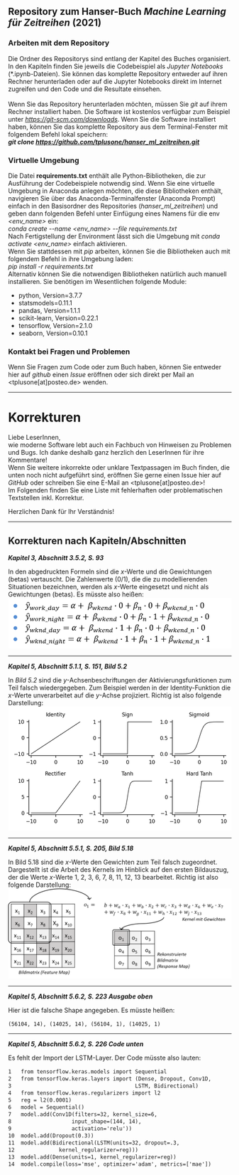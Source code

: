 ## Repository zum Hanser-Buch *Machine Learning für Zeitreihen* (2021)
### Arbeiten mit dem Repository 
Die Ordner des Repositorys sind entlang der Kapitel des Buches organisiert. 
In den Kapiteln finden Sie jeweils die Codebeispiel als *Jupyter Notebooks* (\*.ipynb-Dateien). 
Sie können das komplette Repository entweder auf ihren Rechner herunterladen oder auf die Jupyter Notebooks direkt im Internet zugreifen 
und den Code und die Resultate einsehen.<br><br>
Wenn Sie das Repository herunterladen möchten, müssen Sie *git* auf ihrem Rechner installiert haben. Die Software ist kostenlos verfügbar
zum Beispiel unter *https://git-scm.com/downloads*. Wenn Sie die Software installiert haben, können Sie das komplette Repository
aus dem Terminal-Fenster mit folgendem Befehl lokal speichern:<br>
***git clone https://github.com/tplusone/hanser_ml_zeitreihen.git*** 
<br>
### Virtuelle Umgebung
Die Datei **requirements.txt** enthält alle Python-Bibliotheken, die zur Ausführung der Codebeispiele notwendig sind. 
Wenn Sie eine virtuelle Umgebung in Anaconda anlegen möchten, die diese Bibliotheken enthält, navigieren Sie über das Anaconda-Terminalfenster
(Anaconda Prompt) einfach in den Basisordner des Repositories (*hanser_ml_zeitreihen*) und geben 
dann folgenden Befehl unter Einfügung eines Namens für die env *<env_name>* ein:<br>
*conda create --name <env_name> --file requirements.txt* <br>
Nach Fertigstellung der Environment lässt sich die Umgebung mit *conda activate <env_name>* einfach aktivieren.<br>
Wenn Sie stattdessen mit *pip* arbeiten, können Sie die Bibliotheken auch mit folgendem Befehl in ihre Umgebung laden:<br>
*pip install -r requirements.txt* <br>
Alternativ können Sie die notwendigen Bibliotheken natürlich auch manuell installieren. Sie benötigen im Wesentlichen folgende Module:<br>
- python, Version=3.7.7
- statsmodels=0.11.1
- pandas, Version=1.1.1
- scikit-learn, Version=0.22.1
- tensorflow, Version=2.1.0
- seaborn, Version=0.10.1

### Kontakt bei Fragen und Problemen
Wenn Sie Fragen zum Code oder zum Buch haben, können Sie entweder hier auf *github* einen *Issue* eröffnen oder sich direkt per Mail
an <tplusone[at]posteo.de> wenden.

***

# Korrekturen

Liebe LeserInnen,  
wie moderne Software lebt auch ein Fachbuch von Hinweisen zu Problemen und Bugs. 
Ich danke deshalb ganz herzlich den LeserInnen für ihre Kommentare!  
Wenn Sie weitere inkorrekte oder unklare Textpassagen im Buch finden, die unten noch nicht aufgeführt sind, eröffnen Sie gerne einen Issue hier auf *GitHub* oder schreiben Sie eine E-Mail an <tplusone[at]posteo.de>!  
Im Folgenden finden Sie eine Liste mit fehlerhaften oder problematischen Textstellen inkl. Korrektur.  
  
Herzlichen Dank für Ihr Verständnis!  
***
## Korrekturen nach Kapiteln/Abschnitten
**_Kapitel 3, Abschnitt 3.5.2, S. 93_**

In den abgedruckten Formeln sind die _x_-Werte und die Gewichtungen (betas) vertauscht. Die Zahlenwerte (0/1), die die zu modellierenden Situationen bezeichnen, werden als _x_-Werte eingesetzt und nicht als Gewichtungen (betas). Es müsste also heißen:
![Interaktionen](Interaktionen.png)
***
**_Kapitel 5, Abschnitt 5.1.1, S. 151, Bild 5.2_**

In _Bild 5.2_ sind die _y_-Achsenbeschriftungen der Aktivierungsfunktionen zum Teil falsch wiedergegeben. Zum Beispiel werden in der Identity-Funktion die _x_-Werte unverarbeitet auf die _y_-Achse projiziert. Richtig ist also folgende Darstellung:
![Interaktionen](Bild5_2.png)
***
**_Kapitel 5, Abschnitt 5.5.1, S. 205, Bild 5.18_**

In Bild 5.18 sind die _x_-Werte den Gewichten zum Teil falsch zugeordnet. Dargestellt ist die Arbeit des Kernels im Hinblick auf den ersten Bildauszug, der die Werte _x_-Werte 1, 2, 3, 6, 7, 8, 11, 12, 13 bearbeitet. Richtig ist also folgende Darstellung:
![Interaktionen](Bild5_18.png)
***
**_Kapitel 5, Abschnitt 5.6.2, S. 223 Ausgabe oben_**

Hier ist die falsche Shape angegeben. Es müsste heißen:

    (56104, 14), (14025, 14), (56104, 1), (14025, 1)  
***
**_Kapitel 5, Abschnitt 5.6.2, S. 226 Code unten_**

Es fehlt der Import der LSTM-Layer. Der Code müsste also lauten:

    1	from tensorflow.keras.models import Sequential
    2	from tensorflow.keras.layers import (Dense, Dropout, Conv1D, 
    3	                                    LSTM, Bidirectional)
    4	from tensorflow.keras.regularizers import l2
    5	reg = l2(0.0001)
    6	model = Sequential()
    7	model.add(Conv1D(filters=32, kernel_size=6, 
    8	                input_shape=(144, 14), 
    9	                activation='relu'))
    10	model.add(Dropout(0.3))
    11	model.add(Bidirectional(LSTM(units=32, dropout=.3, 
    12	            kernel_regularizer=reg)))            
    13	model.add(Dense(units=1, kernel_regularizer=reg))
    14	model.compile(loss='mse', optimizer='adam', metrics=['mae'])


